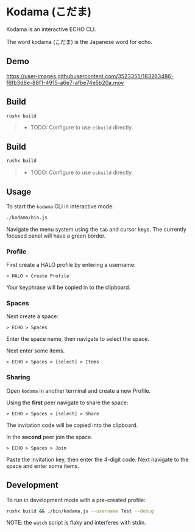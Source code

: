 # Kodama (こだま)

Kodama is an interactive ECHO CLI.

The word kodama (こだま) is the Japanese word for echo.

## Demo

https://user-images.githubusercontent.com/3523355/183263486-f6fb3d8e-88f1-4915-a6e7-afbe74e5b20a.mov

## Build

```bash
rushx build
```

> - TODO: Configure to use `esbuild` directly.

## Build

```bash
rushx build
```

> - TODO: Configure to use `esbuild` directly.

## Usage

To start the `kodama` CLI in interactive mode:

```bash
./kodama/bin.js
```

Navigate the menu system using the `tab` and cursor keys.
The currently focused panel will have a green border.

### Profile

First create a HALO profile by entering a username:

`> HALO > Create Profile`

Your keyphrase will be copied in to the clipboard.

### Spaces

Next create a space:

`> ECHO > Spaces`

Enter the space name, then navigate to select the space.

Next enter some items.

`> ECHO > Spaces > [select] > Items`

### Sharing

Open `kodama` in another terminal and create a new Profile.

Using the **first** peer navigate to share the space:

`> ECHO > Spaces > [select] > Share`

The invitation code will be copied into the clipboard.

In the **second** peer join the space.

`> ECHO > Spaces > Join`

Paste the invitation key, then enter the 4-digit code.
Next navigate to the space and enter some items.

## Development

To run in development mode with a pre-created profile:

```bash
rushx build && ./bin/kodama.js --username Test --debug
```

NOTE: the `watch` script is flaky and interferes with stdin.

